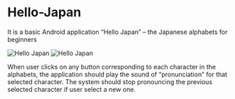 # Hello-Japan
It is a basic Android application “Hello Japan” – the Japanese alphabets for beginners

![Hello Japan](https://i.pinimg.com/originals/e7/08/79/e708792695fc2d4505b63e9d0da98c05.png)
![Hello Japan](https://i.pinimg.com/originals/84/cc/f9/84ccf9d1f8ee03d7f3420b41ada5bc88.png)


When user clicks on any button corresponding to each character in the alphabets, 
the application should play the sound of “pronunciation” for that selected character.
The system should stop pronouncing the previous selected character if user select a 
new one.
